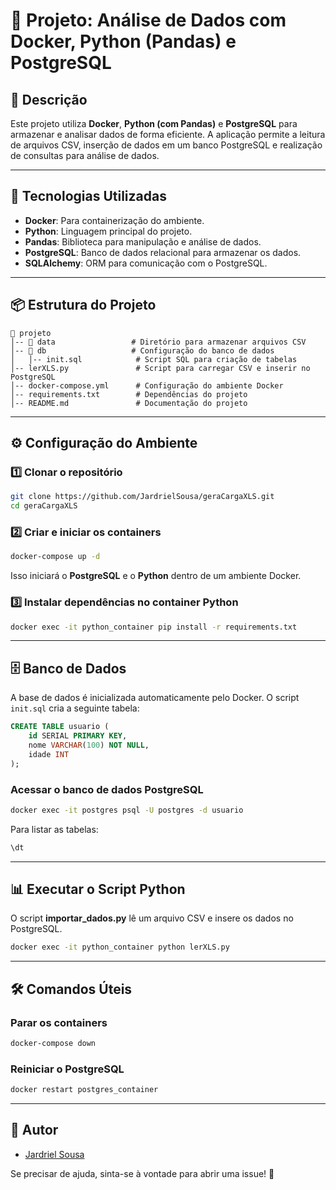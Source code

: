 # 📌 Projeto: Análise de Dados com Docker, Python (Pandas) e PostgreSQL

## 📖 Descrição
Este projeto utiliza **Docker**, **Python (com Pandas)** e **PostgreSQL** para armazenar e analisar dados de forma eficiente. A aplicação permite a leitura de arquivos CSV, inserção de dados em um banco PostgreSQL e realização de consultas para análise de dados.

---

## 🚀 Tecnologias Utilizadas
- **Docker**: Para containerização do ambiente.
- **Python**: Linguagem principal do projeto.
- **Pandas**: Biblioteca para manipulação e análise de dados.
- **PostgreSQL**: Banco de dados relacional para armazenar os dados.
- **SQLAlchemy**: ORM para comunicação com o PostgreSQL.

---

## 📦 Estrutura do Projeto
```
📂 projeto
│-- 📂 data                 # Diretório para armazenar arquivos CSV
│-- 📂 db                   # Configuração do banco de dados
│   │-- init.sql            # Script SQL para criação de tabelas
│-- lerXLS.py               # Script para carregar CSV e inserir no PostgreSQL
│-- docker-compose.yml      # Configuração do ambiente Docker
│-- requirements.txt        # Dependências do projeto
│-- README.md               # Documentação do projeto
```

---

## ⚙️ Configuração do Ambiente

### 1️⃣ **Clonar o repositório**
```bash
git clone https://github.com/JardrielSousa/geraCargaXLS.git
cd geraCargaXLS
```

### 2️⃣ **Criar e iniciar os containers**
```bash
docker-compose up -d
```
Isso iniciará o **PostgreSQL** e o **Python** dentro de um ambiente Docker.

### 3️⃣ **Instalar dependências no container Python**
```bash
docker exec -it python_container pip install -r requirements.txt
```

---

## 🗄️ Banco de Dados
A base de dados é inicializada automaticamente pelo Docker. O script `init.sql` cria a seguinte tabela:
```sql
CREATE TABLE usuario (
    id SERIAL PRIMARY KEY,
    nome VARCHAR(100) NOT NULL,
    idade INT
);
```

### **Acessar o banco de dados PostgreSQL**
```bash
docker exec -it postgres psql -U postgres -d usuario
```

Para listar as tabelas:
```sql
\dt
```

---

## 📊 Executar o Script Python
O script **importar_dados.py** lê um arquivo CSV e insere os dados no PostgreSQL.
```bash
docker exec -it python_container python lerXLS.py
```

---

## 🛠️ Comandos Úteis
### **Parar os containers**
```bash
docker-compose down
```

### **Reiniciar o PostgreSQL**
```bash
docker restart postgres_container
```

---

## 📌 Autor
- [Jardriel Sousa](https://github.com/JardrielSousa)

Se precisar de ajuda, sinta-se à vontade para abrir uma issue! 🚀
